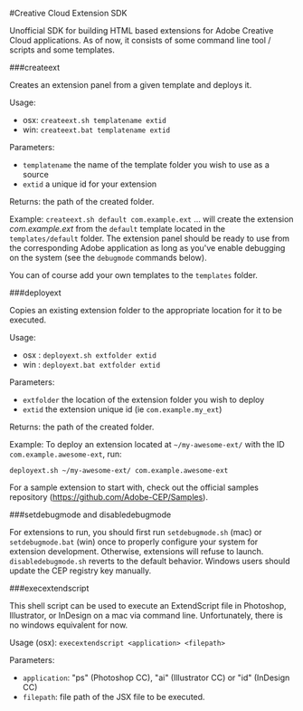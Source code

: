#Creative Cloud Extension SDK


Unofficial SDK for building HTML based extensions for Adobe Creative Cloud applications.
As of now, it consists of some command line tool / scripts and some templates.


 
###createext 

Creates an extension panel from a given template and deploys it.

Usage: 

* osx: `createext.sh templatename extid`
* win: `createext.bat templatename extid`

Parameters:

* `templatename` the name of the template folder you wish to use as a source
* `extid` a unique id for your extension

Returns: the path of the created folder.

Example: `createext.sh default com.example.ext`  ... will create the extension *com.example.ext* from the `default` template located in the `templates/default` folder. The extension panel should be ready to use from the corresponding Adobe application as long as you've enable debugging on the system (see the `debugmode` commands below).

You can of course add your own templates to the `templates` folder.


###deployext

Copies an existing extension folder to the appropriate location for it to be executed.

Usage:

* osx : `deployext.sh extfolder extid`
* win : `deployext.bat extfolder extid`

Parameters:

* `extfolder` the location of the extension folder you wish to deploy
* `extid` the extension unique id (ie `com.example.my_ext`)

Returns: the path of the created folder.


Example: To deploy an extension located at `~/my-awesome-ext/` with the ID `com.example.awesome-ext`, run:

`deployext.sh ~/my-awesome-ext/ com.example.awesome-ext`

For a sample extension to start with, check out the official samples repository (https://github.com/Adobe-CEP/Samples).


###setdebugmode and disabledebugmode

For extensions to run, you should first run `setdebugmode.sh` (mac) or `setdebugmode.bat` (win) once to properly configure your system for extension development. Otherwise, extensions will refuse to launch.
`disabledebugmode.sh` reverts to the default behavior. Windows users should update the CEP registry key manually.

###execextendscript

This shell script can be used to execute an ExtendScript file in Photoshop, Illustrator, or InDesign on a mac via command line. Unfortunately, there is no windows equivalent for now.

Usage (osx): `execextendscript <application> <filepath>`

Parameters:

* `application`: "ps" (Photoshop CC), "ai" (Illustrator CC) or "id" (InDesign CC)
* `filepath`: file path of the JSX file to be executed.

